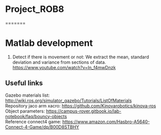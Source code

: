 # Project_ROB8


=======
# Matlab development
1. Detect if there is movement or not:
We extract the mean, standard deviation and variance from sections of data. https://www.youtube.com/watch?v=In_f4mwDnzk


## Useful links
  Gazebo materials list: http://wiki.ros.org/simulator_gazebo/Tutorials/ListOfMaterials <br/>
  Repository jaco arm xacro: https://github.com/Kinovarobotics/kinova-ros <br/>
  Object parameters: https://campus-rover.gitbook.io/lab-notebook/faq/bouncy-objects <br/>
  Reference connect4 game: https://www.amazon.com/Hasbro-A5640-Connect-4-Game/dp/B00D8STBHY
